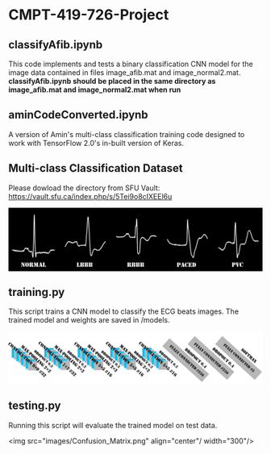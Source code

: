# CMPT-419-726-Project

## classifyAfib.ipynb
This code implements and tests a binary classification CNN model for the image data contained in files image_afib.mat and image_normal2.mat.
**classifyAfib.ipynb should be placed in the same directory as image_afib.mat and image_normal2.mat when run**

## aminCodeConverted.ipynb
A version of Amin's multi-class classification training code designed to work with TensorFlow 2.0's in-built version of Keras.

## Multi-class Classification Dataset
Please dowload the directory from SFU Vault:
https://vault.sfu.ca/index.php/s/5Tei9o8cIXEEl6u

<img src="images/sample_beats.png" align="center"/>

## training.py
This script trains a CNN model to classify the ECG beats images. The trained model and weights are saved in /models.

<img src="images/architecture.png" align="center"/>

## testing.py
Running this script will evaluate the trained model on test data.

<img src="images/Confusion_Matrix.png" align="center"/ width="300"/>
